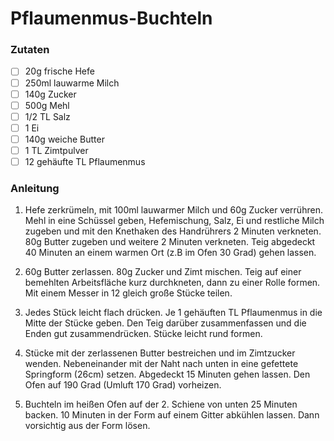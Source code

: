 #   Pflaumenmus-Buchteln

###   Zutaten

-   [ ] 20g frische Hefe
-   [ ] 250ml lauwarme Milch
-   [ ] 140g Zucker
-   [ ] 500g Mehl
-   [ ] 1/2 TL Salz
-   [ ] 1 Ei
-   [ ] 140g weiche Butter
-   [ ] 1 TL Zimtpulver
-   [ ] 12 gehäufte TL Pflaumenmus

###   Anleitung

1. Hefe zerkrümeln, mit 100ml lauwarmer Milch und 60g Zucker verrühren. Mehl in eine Schüssel geben, Hefemischung, Salz, Ei und restliche Milch zugeben und mit den Knethaken des Handrührers 2 Minuten verkneten. 80g Butter zugeben und weitere 2 Minuten verkneten. Teig abgedeckt 40 Minuten an einem warmen Ort (z.B im Ofen 30 Grad) gehen lassen.

2. 60g Butter zerlassen. 80g Zucker und Zimt mischen. Teig auf einer bemehlten Arbeitsfläche kurz durchkneten, dann zu einer Rolle formen. Mit einem Messer in 12 gleich große Stücke teilen.

3. Jedes Stück leicht flach drücken. Je 1 gehäuften TL Pflaumenmus in die Mitte der Stücke geben. Den Teig darüber zusammenfassen und die Enden gut zusammendrücken. Stücke leicht rund formen.

4. Stücke mit der zerlassenen Butter bestreichen und im Zimtzucker wenden. Nebeneinander mit der Naht nach unten in eine gefettete Springform (26cm) setzen. Abgedeckt 15 Minuten gehen lassen. Den Ofen auf 190 Grad (Umluft 170 Grad) vorheizen.

5. Buchteln im heißen Ofen auf der 2. Schiene von unten 25 Minuten backen. 10 Minuten in der Form auf einem Gitter abkühlen lassen. Dann vorsichtig aus der Form lösen.
